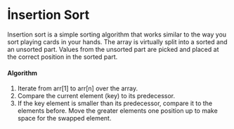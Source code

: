 # İnsertion Sort

Insertion sort is a simple sorting algorithm that works similar to the way you sort playing cards in your hands. The array is virtually split into 
a sorted and an unsorted part. Values from the unsorted part are picked and placed at the correct position in the sorted part.

#### Algorithm
1. Iterate from arr[1] to arr[n] over the array. 
2. Compare the current element (key) to its predecessor. 
3. If the key element is smaller than its predecessor, compare it to the elements before. Move the greater elements one position up to make space for the swapped element.
